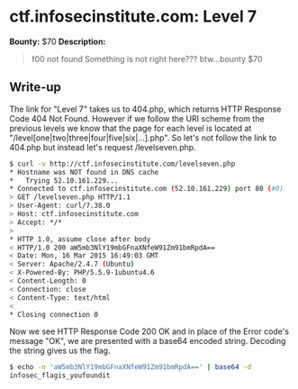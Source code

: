 # ctf.infosecinstitute.com: Level 7
**Bounty:** $70
**Description:**

> f00 not found 
> Something is not right here???
> btw...bounty $70

## Write-up

The link for "Level 7" takes us to 404.php, which returns HTTP Response Code 404 Not Found. However if we follow the URI scheme from the previous levels we know that the page for each level is located at "/level[one|two|three|four|five|six|...].php". So let's not follow the link to 404.php but instead let's request /levelseven.php.

```bash
$ curl -v http://ctf.infosecinstitute.com/levelseven.php
* Hostname was NOT found in DNS cache
*   Trying 52.10.161.229...
* Connected to ctf.infosecinstitute.com (52.10.161.229) port 80 (#0)
> GET /levelseven.php HTTP/1.1
> User-Agent: curl/7.38.0
> Host: ctf.infosecinstitute.com
> Accept: */*
>
* HTTP 1.0, assume close after body
< HTTP/1.0 200 aW5mb3NlY19mbGFnaXNfeW91Zm91bmRpdA==
< Date: Mon, 16 Mar 2015 16:49:03 GMT
< Server: Apache/2.4.7 (Ubuntu)
< X-Powered-By: PHP/5.5.9-1ubuntu4.6
< Content-Length: 0
< Connection: close
< Content-Type: text/html
<
* Closing connection 0
```
Now we see HTTP Response Code 200 OK and in place of the Error code's message "OK", we are presented with a base64 encoded string.
Decoding the string gives us the flag.

```bash
$ echo -n 'aW5mb3NlY19mbGFnaXNfeW91Zm91bmRpdA==' | base64 -d
infosec_flagis_youfoundit
```
